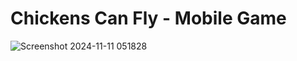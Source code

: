 # Chickens Can Fly - Mobile Game
![Screenshot 2024-11-11 051828](https://github.com/user-attachments/assets/fd9cd632-e03f-44f8-a6e8-67e6ec6a023b)
